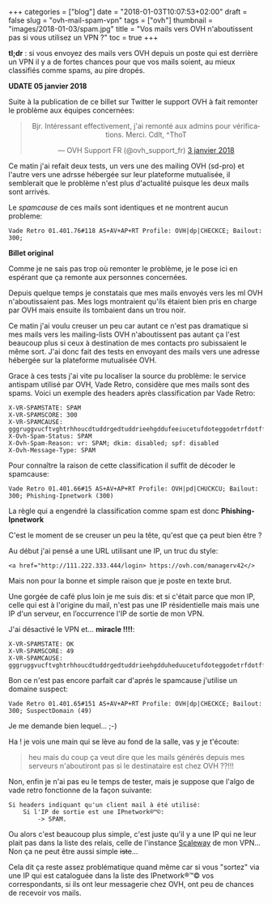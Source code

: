 +++
categories = ["blog"]
date = "2018-01-03T10:07:53+02:00"
draft = false
slug = "ovh-mail-spam-vpn"
tags = ["ovh"]
thumbnail = "images/2018-01-03/spam.jpg"
title = "Vos mails vers OVH n'aboutissent pas si vous utilisez un VPN ?"
toc = true
+++



**tl;dr** : si vous envoyez des mails vers OVH depuis un poste qui est derrière un VPN il y a de fortes chances pour que vos mails soient, au mieux classifiés comme spams, au pire dropés.

**UDATE 05 janvier 2018**

Suite à la publication de ce billet sur Twitter le support OVH à fait remonter le problème aux équipes concernées:

<div align="center">
<blockquote class="twitter-tweet" data-lang="fr"><p lang="fr" dir="ltr">Bjr. Intéressant effectivement, j&#39;ai remonté aux admins pour vérifications. Merci. Cdlt, ^ThoT</p>&mdash; OVH Support FR (@ovh_support_fr) <a href="https://twitter.com/ovh_support_fr/status/948564866276585472?ref_src=twsrc%5Etfw">3 janvier 2018</a></blockquote>
<script async src="https://platform.twitter.com/widgets.js" charset="utf-8"></script>
</div>

Ce matin j'ai refait deux tests, un vers une des mailing OVH (sd-pro) et l'autre vers une adrsse hébergée sur leur plateforme mutualisée, il semblerait que le problème n'est plus d'actualité puisque les deux mails sont arrivés.

Le *spamcause* de ces mails sont identiques et ne montrent aucun probleme:

```Vade Retro 01.401.76#118 AS+AV+AP+RT Profile: OVH|dp|CHECKCE; Bailout: 300;```

**Billet original**

Comme je ne sais pas trop où remonter le problème, je le pose ici en espérant que ça remonte aux personnes concernées.

Depuis quelque temps je constatais que mes mails envoyés vers les ml OVH n'aboutissaient pas. Mes logs montraient qu'ils étaient bien pris en charge par OVH mais ensuite ils tombaient dans un trou noir.

Ce matin j'ai voulu creuser un peu car autant ce n'est pas dramatique si mes mails vers les mailing-lists OVH n'aboutissent pas autant ça l'est beaucoup plus si ceux à destination de mes contacts pro subissaient le même sort. J'ai donc fait des tests en envoyant des mails vers une adresse hébergée sur la plateforme mutualisée OVH.

Grace à ces tests j'ai vite pu localiser la source du problème: le service antispam utilisé par OVH, Vade Retro, considère que mes mails sont des spams. Voici un exemple des headers après classification par Vade Retro:

```
X-VR-SPAMSTATE: SPAM
X-VR-SPAMSCORE: 300
X-VR-SPAMCAUSE: gggruggvucftvghtrhhoucdtuddrgedtuddrieehgddufeeiucetufdoteggodetrfdotffvucfrrhhofhhilhgvmecuqfggjfdpvefjgfevmfevgfenuceurghilhhouhhtmecufedttdenucgorfhhihhshhhinhhgqdfkphfpvghtfihorhhkucdlfedttddm
X-Ovh-Spam-Status: SPAM
X-Ovh-Spam-Reason: vr: SPAM; dkim: disabled; spf: disabled
X-Ovh-Message-Type: SPAM
```
Pour connaître la raison de cette classification il suffit de décoder le spamcause:

```Vade Retro 01.401.66#15 AS+AV+AP+RT Profile: OVH|pd|CHUCKCU; Bailout: 300; Phishing-Ipnetwork (300)```

La règle qui a engendré la classification comme spam est donc **Phishing-Ipnetwork**

C'est le moment de se creuser un peu la tête, qu'est que ça peut bien être ?

Au début j'ai pensé a une URL utilisant une IP, un truc du style:

```<a href="http://111.222.333.444/login> https://ovh.com/managerv42</>```

Mais non pour la bonne et simple raison que je poste en texte brut.

Une gorgée de café plus loin je me suis dis: et si c'était parce que mon IP, celle qui est à l'origine du mail, n'est pas une IP résidentielle mais mais une IP d'un serveur, en l’occurrence l'IP de sortie de mon VPN.

J'ai désactivé le VPN et... **miracle !!!!**:

```
X-VR-SPAMSTATE: OK
X-VR-SPAMSCORE: 49
X-VR-SPAMCAUSE: gggruggvucftvghtrhhoucdtuddrgedtuddrieehgdduheduucetufdoteggodetrfdotffvucfrrhhofhhilhgvmecuqfggjfdpvefjgfevmfevgfenuceurghilhhouhhtmecufedttdenucgoufhushhpvggtthffohhmrghinhculdegledm
```

Bon ce n'est pas encore parfait car d'aprés le spamcause j'utilise un domaine suspect:

```Vade Retro 01.401.65#151 AS+AV+AP+RT Profile: OVH|dp|CHECKCE; Bailout: 300; SuspectDomain (49)```

Je me demande bien lequel... ;-)

Ha ! je vois une main qui se lève au fond de la salle, vas y je t'écoute:

> heu mais du coup ça veut dire que les mails générés depuis mes serveurs n'aboutiront pas si le destinataire est chez OVH ??!!!

Non, enfin je n'ai pas eu le temps de tester, mais je suppose que l'algo de vade retro fonctionne de la façon suivante:

```
Si headers indiquant qu'un client mail à été utilisé:
    Si l'IP de sortie est une IPnetwork®™©: 
        -> SPAM.
```
Ou alors c'est beaucoup plus simple, c'est juste qu'il y a une IP qui ne leur plait pas dans la liste des relais,  celle de l'instance [Scaleway](https://www.scaleway.com/) de mon VPN... Non ça ne peut être aussi simple ~~iste~~...

Cela dit ça reste assez problématique quand même car si vous "sortez" via une IP qui est cataloguée dans la liste des IPnetwork®™© vos correspondants, si ils ont leur messagerie chez OVH, ont peu de chances de recevoir vos mails.